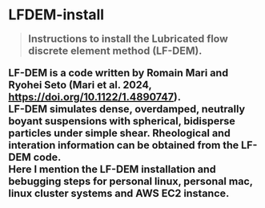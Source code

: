 # LFDEM-install
> <strong style="font-size: 20px;"> Instructions to install the Lubricated flow discrete element method (LF-DEM). <br>

LF-DEM is a code written by Romain Mari and Ryohei Seto (Mari et al. 2024, https://doi.org/10.1122/1.4890747). <br>
LF-DEM simulates dense, overdamped, neutrally boyant suspensions with spherical, bidisperse particles under simple shear. Rheological and interation information can be obtained from the LF-DEM code.<br>
Here I mention the LF-DEM installation and bebugging steps for personal linux, personal mac, linux cluster systems and AWS EC2 instance.
